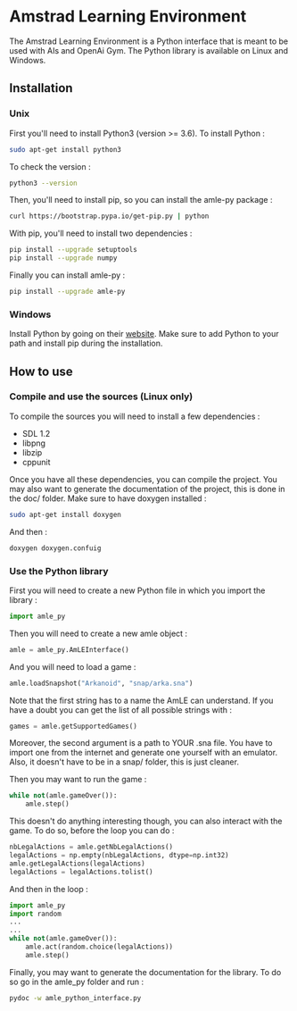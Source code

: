 # Amstrad Learning Environment

The Amstrad Learning Environment is a Python interface that is meant to be used with AIs and OpenAi Gym. The Python library is
available on Linux and Windows.

## Installation

### Unix

First you'll need to install Python3 (version >= 3.6). To install Python : 

```bash
sudo apt-get install python3
```

To check the version :

```bash
python3 --version
```

Then, you'll need to install pip, so you can install the amle-py package :

```bash
curl https://bootstrap.pypa.io/get-pip.py | python
```

With pip, you'll need to install two dependencies :

```bash
pip install --upgrade setuptools
pip install --upgrade numpy
```

Finally you can install amle-py :

```bash
pip install --upgrade amle-py
```

### Windows 

Install Python by going on their [website](https://www.python.org/downloads/). Make sure to add Python to your path and install pip during the installation.

## How to use

### Compile and use the sources (Linux only)

To compile the sources you will need to install a few dependencies :

- SDL 1.2
- libpng
- libzip
- cppunit

Once you have all these dependencies, you can compile the project. You may also want to generate the documentation of the project, this is done in the doc/ folder. Make sure to have doxygen installed :

```bash
sudo apt-get install doxygen
```

And then : 

```bash
doxygen doxygen.confuig
```

### Use the Python library

First you will need to create a new Python file in which you import the library :

```python
import amle_py
```

Then you will need to create a new amle object :

```python
amle = amle_py.AmLEInterface()
```

And you will need to load a game :

```python
amle.loadSnapshot("Arkanoid", "snap/arka.sna")
```

Note that the first string has to a name the AmLE can understand. If you have a doubt you can get the list of all possible strings with : 

```python
games = amle.getSupportedGames()
```

Moreover, the second argument is a path to YOUR .sna file. You have to import one from the internet and generate one yourself with an emulator. Also, it doesn't have to be in a snap/ folder, this is just cleaner.

Then you may want to run the game : 

```python
while not(amle.gameOver()):
    amle.step()
```

This doesn't do anything interesting though, you can also interact with the game. To do so, before the loop you can do : 

```python
nbLegalActions = amle.getNbLegalActions()
legalActions = np.empty(nbLegalActions, dtype=np.int32)
amle.getLegalActions(legalActions)
legalActions = legalActions.tolist()
```

And then in the loop :

```python
import amle_py
import random
...
...
while not(amle.gameOver()):
    amle.act(random.choice(legalActions))
    amle.step()
```

Finally, you may want to generate the documentation for the library. To do so go in the amle_py folder and run :

```bash
pydoc -w amle_python_interface.py
```